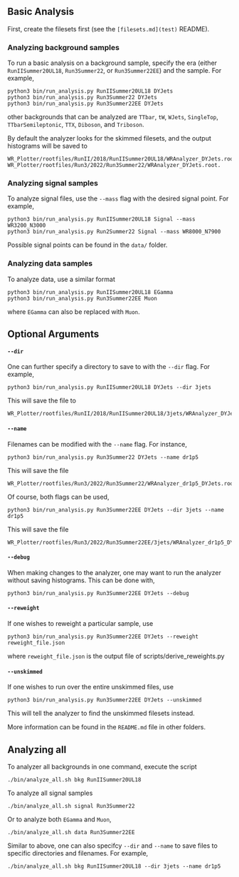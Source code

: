 ## Basic Analysis
First, create the filesets first (see the `[filesets.md](test)` README).

### Analyzing background samples
To run a basic analysis on a background sample, specify the era (either `RunIISummer20UL18`, `Run3Summer22`, or `Run3Summer22EE`) and the sample. For example,
```
python3 bin/run_analysis.py RunIISummer20UL18 DYJets
python3 bin/run_analysis.py Run3Summer22 DYJets
python3 bin/run_analysis.py Run3Summer22EE DYJets
```
other backgrounds that can be analyzed are `TTbar`, `tW`, `WJets`, `SingleTop`, `TTbarSemileptonic`, `TTX`, `Diboson`, and `Triboson`.

By default the analyzer looks for the skimmed filesets, and the output histograms will be saved to
```
WR_Plotter/rootfiles/RunII/2018/RunIISummer20UL18/WRAnalyzer_DYJets.root.
WR_Plotter/rootfiles/Run3/2022/Run3Summer22/WRAnalyzer_DYJets.root.
```

### Analyzing signal samples
To analyze signal files, use the `--mass` flag with the desired signal point. For example,
```
python3 bin/run_analysis.py RunIISummer20UL18 Signal --mass WR3200_N3000
python3 bin/run_analysis.py Run2Summer22 Signal --mass WR8000_N7900
```
Possible signal points can be found in the `data/` folder.

### Analyzing data samples
To analyze data, use a similar format
```
python3 bin/run_analysis.py RunIISummer20UL18 EGamma
python3 bin/run_analysis.py Run3Summer22EE Muon
```
where `EGamma` can also be replaced with `Muon`.


## Optional Arguments

#### `--dir`
One can further specify a directory to save to with the  `--dir` flag. For example, 
```
python3 bin/run_analysis.py RunIISummer20UL18 DYJets --dir 3jets
```
This will save the file to 
```
WR_Plotter/rootfiles/RunII/2018/RunIISummer20UL18/3jets/WRAnalyzer_DYJets.root.
```

#### `--name`
Filenames can be modified with the `--name` flag. For instance,
```
python3 bin/run_analysis.py Run3Summer22 DYJets --name dr1p5
```
This will save the file 
```
WR_Plotter/rootfiles/Run3/2022/Run3Summer22/WRAnalyzer_dr1p5_DYJets.root.
```
Of course, both flags can be used,
```
python3 bin/run_analysis.py Run3Summer22EE DYJets --dir 3jets --name dr1p5
```
This will save the file
```
WR_Plotter/rootfiles/Run3/2022/Run3Summer22EE/3jets/WRAnalyzer_dr1p5_DYJets.root.
```

#### `--debug`
When making changes to the analyzer, one may want to run the analyzer without saving histograms. This can be done with,
```
python3 bin/run_analysis.py Run3Summer22EE DYJets --debug
```

#### `--reweight`
If one wishes to reweight a particular sample, use 
```
python3 bin/run_analysis.py Run3Summer22EE DYJets --reweight reweight_file.json
```
where `reweight_file.json` is the output file of scripts/derive_reweights.py

#### `--unskimmed`
If one wishes to run over the entire unskimmed files, use  
```
python3 bin/run_analysis.py Run3Summer22EE DYJets --unskimmed
```
This will tell the analyzer to find the unskimmed filesets instead.

More information can be found in the `README.md` file in other folders.

## Analyzing all
To analyzer all backgrounds in one command, execute the script
```
./bin/analyze_all.sh bkg RunIISummer20UL18
```
To analyze all signal samples
```
./bin/analyze_all.sh signal Run3Summer22
```
Or to analyze both `EGamma` and `Muon`,
```
./bin/analyze_all.sh data Run3Summer22EE
```
Similar to above, one can also specifcy `--dir` and `--name` to save files to specific directories and filenames. For example,
```
./bin/analyze_all.sh bkg RunIISummer20UL18 --dir 3jets --name dr1p5
```
